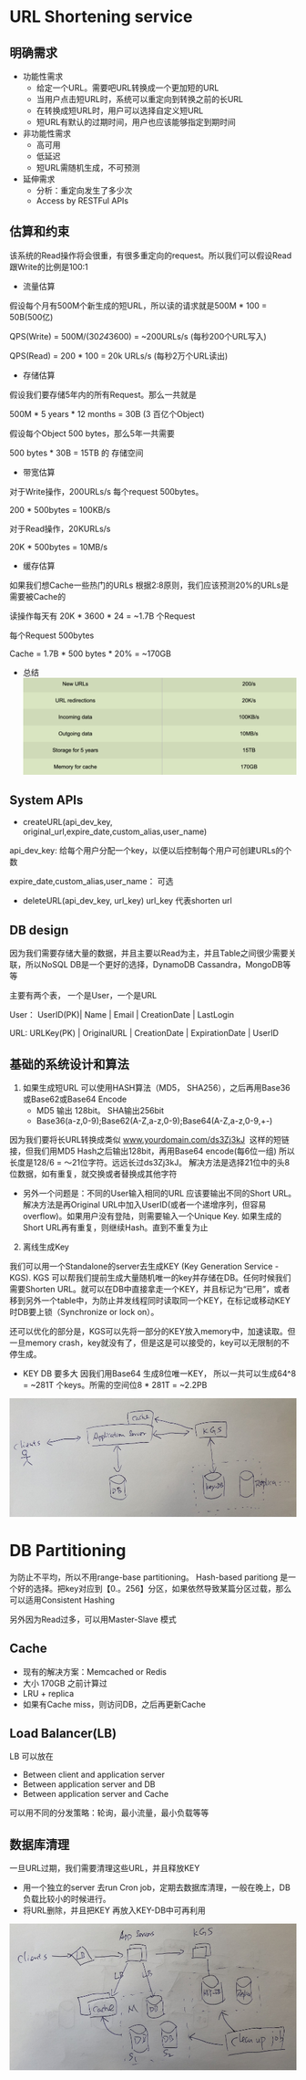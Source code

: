 # URL Shortening service

## 明确需求

- 功能性需求
    - 给定一个URL。需要吧URL转换成一个更加短的URL
    - 当用户点击短URL时，系统可以重定向到转换之前的长URL
    - 在转换成短URL时，用户可以选择自定义短URL
    - 短URL有默认的过期时间，用户也应该能够指定到期时间
- 非功能性需求
    - 高可用
    - 低延迟
    - 短URL需随机生成，不可预测
- 延伸需求
    - 分析：重定向发生了多少次
    - Access by RESTFul APIs

## 估算和约束

该系统的Read操作将会很重，有很多重定向的request。所以我们可以假设Read跟Write的比例是100:1
- 流量估算

假设每个月有500M个新生成的短URL，所以读的请求就是500M * 100 = 50B(500亿)

QPS(Write) = 500M/(30*24*3600) = ~200URLs/s (每秒200个URL写入)

QPS(Read) = 200 * 100 = 20k URLs/s (每秒2万个URL读出)

- 存储估算

假设我们要存储5年内的所有Request。那么一共就是

500M * 5 years * 12 months = 30B (3 百亿个Object)

假设每个Object 500 bytes，那么5年一共需要

500 bytes * 30B = 15TB 的 存储空间

- 带宽估算

对于Write操作，200URLs/s 每个request 500bytes。

200 * 500bytes = 100KB/s

对于Read操作，20KURLs/s

20K * 500bytes = 10MB/s

- 缓存估算

如果我们想Cache一些热门的URLs 根据2:8原则，我们应该预测20%的URLs是需要被Cache的

读操作每天有 20K * 3600 * 24 = ~1.7B 个Request

每个Request 500bytes

Cache = 1.7B * 500 bytes * 20% = ~170GB

- 总结
![](../img/Short-url-1.png)

## System APIs

- createURL(api_dev_key, original_url,expire_date,custom_alias,user_name)

api_dev_key: 给每个用户分配一个key，以便以后控制每个用户可创建URLs的个数

expire_date,custom_alias,user_name： 可选

- deleteURL(api_dev_key, url_key)
url_key 代表shorten url

## DB design

因为我们需要存储大量的数据，并且主要以Read为主，并且Table之间很少需要关联，所以NoSQL DB是一个更好的选择，DynamoDB Cassandra，MongoDB等等

主要有两个表， 一个是User，一个是URL

User： UserID(PK)| Name | Email | CreationDate | LastLogin

URL: URLKey(PK) | OriginalURL | CreationDate | ExpirationDate | UserID

## 基础的系统设计和算法

1. 如果生成短URL
可以使用HASH算法（MD5， SHA256），之后再用Base36或Base62或Base64 Encode
    - MD5 输出 128bit。 SHA输出256bit
    - Base36(a-z,0-9);Base62(A-Z,a-z,0-9);Base64(A-Z,a-z,0-9,+-)

因为我们要将长URL转换成类似 www.yourdomain.com/ds3Zj3kJ  这样的短链接，但我们用MD5 Hash之后输出128bit，再用Base64 encode(每6位一组) 所以长度是128/6 = ～21位字符。远远长过ds3Zj3kJ。 解决方法是选择21位中的头8位数据，如有重复，就交换或者替换成其他字符

- 另外一个问题是：不同的User输入相同的URL 应该要输出不同的Short URL。解决方法是再Original URL中加入UserID(或者一个递增序列，但容易overflow)。如果用户没有登陆，则需要输入一个Unique Key. 如果生成的Short URL再有重复，则继续Hash。直到不重复为止

2. 离线生成Key

我们可以用一个Standalone的server去生成KEY (Key Generation Service - KGS). KGS 可以帮我们提前生成大量随机唯一的key并存储在DB。任何时候我们需要Shorten URL。就可以在DB中直接拿走一个KEY，并且标记为“已用”，或者移到另外一个table中，为防止并发线程同时读取同一个KEY，在标记或移动KEY时DB要上锁（Synchronize or lock on）。

还可以优化的部分是，KGS可以先将一部分的KEY放入memory中，加速读取。但一旦memory crash，key就没有了，但是这是可以接受的，key可以无限制的不停生成。

- KEY DB 要多大
因我们用Base64 生成8位唯一KEY， 所以一共可以生成64^8 = ~281T 个keys。所需的空间位8 * 281T = ~2.2PB 

![](../img/Short-url-2.jpg)

# DB Partitioning
为防止不平均，所以不用range-base partitioning。 Hash-based paritiong 是一个好的选择。把key对应到【0.。256】分区，如果依然导致某篇分区过载，那么可以适用Consistent Hashing

另外因为Read过多，可以用Master-Slave 模式

## Cache
- 现有的解决方案：Memcached or Redis
- 大小 170GB 之前计算过
- LRU + replica
- 如果有Cache miss，则访问DB，之后再更新Cache

## Load Balancer(LB)

LB 可以放在
- Between client and application server
- Between application server and DB
- Between application server and Cache

可以用不同的分发策略：轮询，最小流量，最小负载等等

## 数据库清理
一旦URL过期，我们需要清理这些URL，并且释放KEY

- 用一个独立的server 去run Cron job，定期去数据库清理，一般在晚上，DB负载比较小的时候进行。
- 将URL删除，并且把KEY 再放入KEY-DB中可再利用

![](../img/Short-url-3.jpg)
